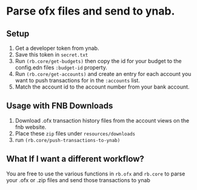 # Parse ofx files and send to ynab.

## Setup

1. Get a developer token from ynab.
2. Save this token in `secret.txt`
3. Run `(rb.core/get-budgets)` then copy the id for your budget to the config.edn files `:budget-id` property.
4. Run `(rb.core/get-accounts)` and create an entry for each account you want to push transactions for in the `:accounts` list. 
5. Match the account id to the account number from your bank account.

## Usage with FNB Downloads
1. Download .ofx transaction history files from the account views on the fnb website.
2. Place these `zip` files under `resources/downloads`
3. run `(rb.core/push-transactions-to-ynab)`

## What If I want a different workflow?
You are free to use the various functions in `rb.ofx` and `rb.core` to parse your .ofx or .zip files and send those transactions to ynab

